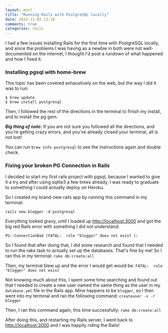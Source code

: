 ```yaml
---
layout: post
title: "Running Rails with PostgreSQL locally"
date: 2013-11-02 13:18
comments: true
categories: rails
---
```

I had a few issues installing Rails for the first time with PostgreSQL locally, and since the problems I was having as a newbie in both were not well-documented on the internet, I thought I'd post a rundown of what happened and how I fixed it. <!-- more -->

### Installing pgsql with home-brew

This topic has been covered exhaustively on the web, but the way I did it was to run:

```
$ brew update
$ brew install postgresql
```
Then, I followed the rest of the directions in the terminal to finish my install, and to install the pg gem.

***Big thing of note:*** If you are not sure you followed all the directions, and you're getting crazy errors, and you've already closed your terminal, all is not lost!

You can run `brew info postgresql` to see the instructions again and double check.


### Fixing your broken PG Connection in Rails

I decided to start my first rails project with pgsql, because I wanted to give it a try and after using sqlite3 a few times already, I was ready to graduate to something I could actually deploy on Heroku.

So I created my brand-new rails app by running this command in my terminal:

`rails new blogger -d postgresql`

Everything looked gravy, until I loaded up <http://localhost:3000> and got the big red Rails error with something I did not understand:

`PG::ConnectionBad (FATAL:  role "blogger" does not exist
):`

So I found that after doing that, I did some research and found that I needed to run the rake task to actually set up the databases. That's fine by me! So I ran this in my terminal:
`rake db:create:all`


Then, my terminal blew up and the error I would get would be: 
`FATAL:  role "blogger" does not exist`

Not knowing much about this, I spent some time searching and found out that I needed to create a new user named the same thing as the user in my `database.yml` file in the Rails app. Mine happens to be `blogger`, so I then went into my terminal and ran the following command:
`createuser -s -r blogger`

Then, I ran this command again, this time successfully: `rake db:create:all`

After doing this, and restarting my Rails server, I went back to <http://localhost:3000> and I was happily riding the Rails!
